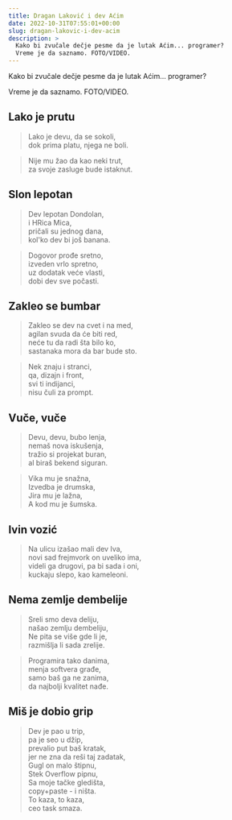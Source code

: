 ```yaml
---
title: Dragan Laković i dev Aćim
date: 2022-10-31T07:55:01+00:00
slug: dragan-lakovic-i-dev-acim
description: >
  Kako bi zvučale dečje pesme da je lutak Aćim... programer?
  Vreme je da saznamo. FOTO/VIDEO.
---
```


Kako bi zvučale dečje pesme da je lutak Aćim... programer?

Vreme je da saznamo. FOTO/VIDEO.

## Lako je prutu

> Lako je devu, da se sokoli,<br>
> dok prima platu, njega ne boli.

> Nije mu žao da kao neki trut,<br>
> za svoje zasluge bude istaknut.

## Slon lepotan

> Dev lepotan Dondolan,<br>
> i HRica Mica,<br>
> pričali su jednog dana,<br>
> kol'ko dev bi još banana.<br>

> Dogovor prođe sretno,<br>
> izveden vrlo spretno,<br>
> uz dodatak veće vlasti,<br>
> dobi dev sve počasti.

## Zakleo se bumbar

> Zakleo se dev na cvet i na med,<br>
> agilan svuda da će biti red,<br>
> neće tu da radi šta bilo ko,<br>
> sastanaka mora da bar bude sto.

> Nek znaju i stranci,<br>
> qa, dizajn i front,<br>
> svi ti indijanci,<br>
> nisu čuli za prompt.

## Vuče, vuče

> Devu, devu, bubo lenja,<br>
> nemaš nova iskušenja,<br>
> tražio si projekat buran,<br>
> al biraš bekend siguran.

> Vika mu je snažna,<br>
> Izvedba je drumska,<br>
> Jira mu je lažna,<br>
> A kod mu je šumska.

## Ivin vozić

> Na ulicu izašao mali dev Iva,<br>
> novi sad frejmvork on uveliko ima,<br>
> videli ga drugovi, pa bi sada i oni,<br>
> kuckaju slepo, kao kameleoni.

## Nema zemlje dembelije

> Sreli smo deva deliju,<br>
> našao zemlju dembeliju,<br>
> Ne pita se više gde li je,<br>
> razmišlja li sada zrelije.

> Programira tako danima,<br>
> menja softvera građe,<br>
> samo baš ga ne zanima,<br>
> da najbolji kvalitet nađe.

## Miš je dobio grip

> Dev je pao u trip,<br>
> pa je seo u džip,<br>
> prevalio put baš kratak,<br>
> jer ne zna da reši taj zadatak,<br>
> Gugl on malo štipnu,<br>
> Stek Overflow pipnu,<br>
> Sa moje tačke gledišta,<br>
> copy+paste - i ništa.<br>
> To kaza, to kaza,<br>
> ceo task smaza.
